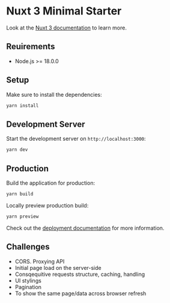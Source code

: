 # Nuxt 3 Minimal Starter

Look at the [Nuxt 3 documentation](https://nuxt.com/docs/getting-started/introduction) to learn more.

## Reuirements

- Node.js >= 18.0.0

## Setup

Make sure to install the dependencies:

```bash
yarn install
```

## Development Server

Start the development server on `http://localhost:3000`:

```bash
yarn dev
```

## Production

Build the application for production:

```bash
yarn build
```

Locally preview production build:

```bash
yarn preview
```

Check out the [deployment documentation](https://nuxt.com/docs/getting-started/deployment) for more information.

## Challenges

- CORS. Proxying API
- Initial page load on the server-side
- Consqequitive requests structure, caching, handling
- UI stylings
- Pagination
- To show the same page/data across browser refresh
